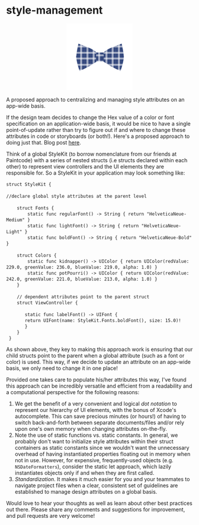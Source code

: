 # style-management
<p align="center">
<img src="/StyleManagement/Assets.xcassets/AppIcon.appiconset/AppIcon60pt%403x.png"</img>
</p>
A proposed approach to centralizing and managing style attributes on an app-wide basis.

If the design team decides to change the Hex value of a color or font specification on an application-wide basis, it would be nice to have a single point-of-update rather than try to figure out if and where to change these attributes in code or storyboards (or both!). Here's a proposed approach to doing just that. Blog post [here](http://bit.ly/1Tcw0xa).

Think of a global StyleKit (to borrow nomenclature from our friends at Paintcode) with a series of nested structs (i.e structs declared within each other) to represent view controllers and the UI elements they are responsible for. So a StyleKit in your application may look something like:

```
struct StyleKit {

//declare global style attributes at the parent level

    struct Fonts {
        static func regularFont() -> String { return "HelveticaNeue-Medium" }
        static func lightFont() -> String { return "HelveticaNeue-Light" }
        static func boldFont() -> String { return "HelveticaNeue-Bold" }

    struct Colors {
        static func kidnapper() -> UIColor { return UIColor(redValue: 229.0, greenValue: 236.0, blueValue: 219.0, alpha: 1.0) }
        static func potPourri() -> UIColor { return UIColor(redValue: 242.0, greenValue: 221.0, blueValue: 213.0, alpha: 1.0) }
    }      

    // dependent attributes point to the parent struct
    struct ViewController {

       static func labelFont() -> UIFont {
       return UIFont(name: StyleKit.Fonts.boldFont(), size: 15.0)!
       }
    }    
 }
```

As shown above, they key to making this approach work is ensuring that our child structs point to the parent when a global attribute (such as a font or color) is used. This way, if we decide to update an attribute on an app-wide basis, we only need to change it in one place!

Provided one takes care to populate his/her attributes this way, I've found this approach can be incredibly versatile and efficient from a readability and a computational perspective for the following reasons:

1. We get the benefit of a very convenient and logical _dot notation_ to represent our hierarchy of UI elements, with the bonus of Xcode's autocomplete. This can save precious minutes (or hours!) of having to switch back-and-forth between separate documents/files and/or rely upon one's own memory when changing attributes on-the-fly.
2. Note the use of static functions vs. static constants. In general, we probably don't want to initialize style attributes within their struct containers as static constants since we wouldn't want the unnecessary overhead of having instantiated properties floating out in memory when not in use. However, for expensive, frequently-used objects (e.g. `NSDateFormatters`), consider the static let approach, which lazily instantiates objects only if and when they are first called.
3. _Standardization_. It makes it much easier for you and your teammates to navigate project files when a clear, consistent set of guidelines are established to manage design attributes on a global basis.

Would love to hear your thoughts as well as learn about other best practices out there. Please share any comments and suggestions for improvement, and pull requests are very welcome! 
